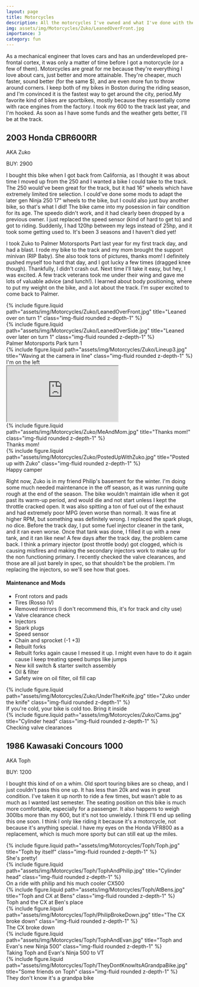 ```yaml
---
layout: page
title: Motorcycles
description: All the motorcycles I've owned and what I've done with them
img: assets/img/Motorcycles/Zuko/LeanedOverFront.jpg
importance: 3
category: fun
---
```


As a mechanical engineer that loves cars and has an underdeveloped pre-frontal cortex, it was only a matter of time before I got a motorcycle (or a few of them). Motorcycles are great for me because they're everything I love about cars, just better and more attainable. They're cheaper, much faster, sound better (for the same $), and are even more fun to throw around corners. I keep both of my bikes in Boston during the riding season, and I'm convinced it is the fastest way to get around the city, period.My favorite kind of bikes are sportbikes, mostly because they essentially come with race engines from the factory. I took my 600 to the track last year, and I'm hooked. As soon as I have some funds and the weather gets better, I'll be at the track. 

## 2003 Honda CBR600RR
AKA Zuko

BUY: 2900

I bought this bike when I got back from California, as I thought it was about time I moved up from the 250 and I wanted a bike I could take to the track. The 250 would've been great for the track, but it had 16" wheels which have extremely limited tire selection. I could've done some mods to adapt the later gen Ninja 250 17" wheels to the bike, but I could also just buy another bike, so that's what I did! The bike came into my posession in fair condition for its age. The speedo didn't work, and it had clearly been dropped by a previous owner. I just replaced the speed sensor (kind of hard to get to) and got to riding. Suddenly, I had 120hp between my legs instead of 25hp, and it took some getting used to. It's been 3 seasons and I haven't died yet!

I took Zuko to Palmer Motorsports Part last year for my first track day, and had a blast. I rode my bike to the track and my mom brought the support minivan (RIP Baby). She also took tons of pictures, thanks mom! I definitely pushed myself too hard that day, and I got lucky a few times (dragged knee though).  Thankfully, I didn't crash out. Next time I'll take it easy, but hey, I was excited. A few track veterans took me under their wing and gave me lots of valuable advice (and lunch!). I learned about body positioning, where to put my weight on the bike, and a lot about the track. I'm super excited to come back to Palmer.

<div class="row">
    <div class="col-sm-5 mt-3 mt-md-0">
        {% include figure.liquid path="assets/img/Motorcycles/Zuko/LeanedOverFront.jpg" title="Leaned over on turn 1" class="img-fluid rounded z-depth-1" %}
    </div>
    <div class="col-sm-7 mt-3 mt-md-0">
        {% include figure.liquid path="assets/img/Motorcycles/Zuko/LeanedOverSide.jpg" title="Leaned over later on turn 1" class="img-fluid rounded z-depth-1" %}
    </div>
</div>
<div class="caption">
    Palmer Motorsports Park turn 1
</div>

<div class="row">
    <div class="col-sm mt-3 mt-md-0">
        {% include figure.liquid path="assets/img/Motorcycles/Zuko/Lineup3.jpg" title="Waving at the camera in line" class="img-fluid rounded z-depth-1" %}
        <div class="caption">
            I'm on the left
        </div>
    </div>
    <div class="col-sm mt-3 mt-md-0">
        <div class="embed-responsive embed-responsive-16by9">
            <iframe class="embed-responsive-item" src="https://www.youtube.com/embed/cVWyxna5KD8?si=IxOgaNBaYRaIoHKW" allowfullscreen></iframe>
        </div>
    </div>
</div>

<div class="row">
    <div class="col-sm-5 mt-3 mt-md-0">
        {% include figure.liquid path="assets/img/Motorcycles/Zuko/MeAndMom.jpg" title="Thanks mom!" class="img-fluid rounded z-depth-1" %}
        <div class="caption">
            Thanks mom!
        </div>
    </div>
    <div class="col-sm-7 mt-3 mt-md-0">
        {% include figure.liquid path="assets/img/Motorcycles/Zuko/PostedUpWithZuko.jpg" title="Posted up with Zuko" class="img-fluid rounded z-depth-1" %}
        <div class="caption">
            Happy camper
        </div>
    </div>
</div>

Right now, Zuko is in my friend Philip's basement for the winter. I'm doing some much needed maintenance in the off season, as it was running quite rough at the end of the season. The bike wouldn't maintain idle when it got past its warm-up period, and would die and not start unless I kept the throttle cracked open. It was also spitting a ton of fuel out of the exhaust and had extremely poor MPG (even worse than normal). It was fine at higher RPM, but something was definitely wrong. I replaced the spark plugs, no dice. Before the track day, I put some fuel injector cleaner in the tank, and it ran even worse. Once that tank was done, I filled it up with a new tank, and it ran like new! A few days after the track day, the problem came back. I think a primary injector (post throttle body) got clogged, which is causing misfires and making the secondary injectors work to make up for the non functioning primary. I recently checked the valve clearances, and those are all just barely in spec, so that shouldn't be the problem. I'm replacing the injectors, so we'll see how that goes.

#### Maintenance and Mods
- Front rotors and pads
- Tires (Rosso IV)
- Removed mirrors (I don't recommend this, it's for track and city use)
- Valve clearance check
- Injectors
- Spark plugs
- Speed sensor
- Chain and sprocket (-1 +3)
- Rebuilt forks
- Rebuilt forks again cause I messed it up. I might even have to do it again cause I keep treating speed bumps like jumps
- New kill switch & starter switch assembly
- Oil & filter
- Safety wire on oil filter, oil fill cap

<div class="row">
    <div class="col-sm mt-3 mt-md-0">
        {% include figure.liquid path="assets/img/Motorcycles/Zuko/UnderTheKnife.jpg" title="Zuko under the knife" class="img-fluid rounded z-depth-1" %}
        <div class="caption">
            If you're cold, your bike is cold too. Bring it inside
        </div>
    </div>
    <div class="col-sm mt-3 mt-md-0">
        {% include figure.liquid path="assets/img/Motorcycles/Zuko/Cams.jpg" title="Cylinder head" class="img-fluid rounded z-depth-1" %}
        <div class="caption">
            Checking valve clearances
        </div>
    </div>
</div>

## 1986 Kawasaki Concours 1000
AKA Toph

BUY: 1200

I bought this kind of on a whim. Old sport touring bikes are so cheap, and I just couldn't pass this one up. It has less than 20k and was in great condition. I've taken it up north to ride a few times, but wasn't able to as much as I wanted last semester. The seating position on this bike is much more comfortable, especially for a passenger. It also happens to weigh 300lbs more than my 600, but it's not too unwieldy. I think I'll end up selling this one soon. I think I only like riding it because it's a motorcycle, not because it's anything special. I have my eyes on the Honda VFR800 as a replacement, which is much more sporty but can still eat up the miles.

<div class="row">
    <div class="col-sm mt-3 mt-md-0">
        {% include figure.liquid path="assets/img/Motorcycles/Toph/Toph.jpg" title="Toph by itself" class="img-fluid rounded z-depth-1" %}
        <div class="caption">
            She's pretty!
        </div>
    </div>
    <div class="col-sm mt-3 mt-md-0">
        {% include figure.liquid path="assets/img/Motorcycles/Toph/TophAndPhilip.jpg" title="Cylinder head" class="img-fluid rounded z-depth-1" %}
        <div class="caption">
            On a ride with philip and his much cooler CX500
        </div>
    </div>
</div>

<div class="row">
    <div class="col-sm mt-3 mt-md-0">
        {% include figure.liquid path="assets/img/Motorcycles/Toph/AtBens.jpg" title="Toph and CX at Bens" class="img-fluid rounded z-depth-1" %}
        <div class="caption">
            Toph and the CX at Ben's place
        </div>
    </div>
    <div class="col-sm mt-3 mt-md-0">
        {% include figure.liquid path="assets/img/Motorcycles/Toph/PhilipBrokeDown.jpg" title="The CX broke down" class="img-fluid rounded z-depth-1" %}
        <div class="caption">
            The CX broke down
        </div>
    </div>
</div>

<div class="row">
    <div class="col-sm mt-3 mt-md-0">
        {% include figure.liquid path="assets/img/Motorcycles/Toph/TophAndEvan.jpg" title="Toph and Evan's new Ninja 500" class="img-fluid rounded z-depth-1" %}
        <div class="caption">
            Taking Toph and Evan's Ninja 500 to VT
        </div>
    </div>
    <div class="col-sm mt-3 mt-md-0">
        {% include figure.liquid path="assets/img/Motorcycles/Toph/TheyDontKnowItsAGrandpaBike.jpg" title="Some friends on Toph" class="img-fluid rounded z-depth-1" %}
        <div class="caption">
            They don't know it's a grandpa bike
        </div>
    </div>
</div>
